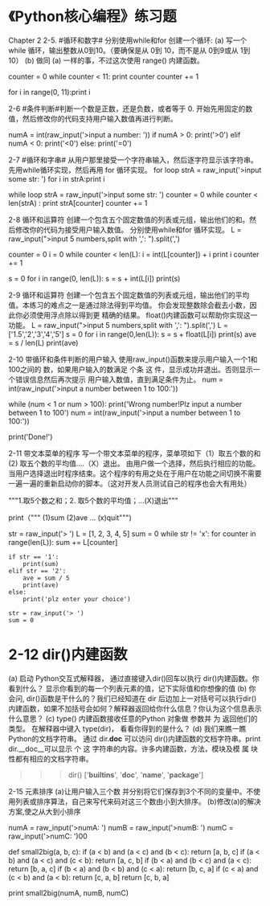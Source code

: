 # 《Python核心编程》练习题
Chapter 2
2-5. #循环和数字# 
分别使用while和for 创建一个循环: 
(a) 写一个 while 循环，输出整数从0到10。（要确保是从 0到 10，而不是从 0到9或从 1到 10） 
(b) 做同 (a) 一样的事，不过这次使用 range() 内建函数。

counter = 0
while counter < 11:
	print counter
	counter += 1

for i in range(0, 11):print i

2-6 #条件判断#判断一个数是正数，还是负数，或者等于 0. 开始先用固定的数值，然后修改你的代码支持用户输入数值再进行判断。

numA = int(raw_input('>input a number: '))
if numA > 0:
	print('>0')
elif numA < 0:
	print('<0')
else:
	print('=0')

2-7 #循环和字串# 从用户那里接受一个字符串输入，然后逐字符显示该字符串。先用while循环实现，然后再用 for 循环实现。
for loop
strA = raw_input('>input some str: ')
for i in strA:print i

while loop
strA = raw_input('>input some str: ')
counter = 0
while counter < len(strA) :
	print strA[counter]
	counter += 1

2-8 循环和运算符 创建一个包含五个固定数值的列表或元组，输出他们的和。然后修改你的代码为接受用户输入数值。 分别使用while和for 循环实现。
L = raw_input(">input 5 numbers,split with ',': ").split(',')

counter = 0
i = 0
while counter < len(L):
	i = int(L[counter]) + i
	print i
	counter += 1

s = 0
for i in range(0, len(L)):
	s = s + int(L[i])
	print(s)

2-9 循环和运算符 创建一个包含五个固定数值的列表或元组，输出他们的平均值。本练习的难点之一是通过除法得到平均值。 你会发现整数除会截去小数，因此你必须使用浮点除以得到更
精确的结果。 float()内建函数可以帮助你实现这一功能。 
L = raw_input(">input 5 numbers,split with ',': ").split(',')
L = ['1.5','2','3','4','5']
s = 0
for i in range(0,len(L)):
	s = s + float(L[i])
	print(s)
ave = s / len(L)
print(ave)

2-10 带循环和条件判断的用户输入 使用raw_input()函数来提示用户输入一个1和100之间的
数，如果用户输入的数满足 个条 这 件，显示成功并退出。否则显示一个错误信息然后再次提示
用户输入数值，直到满足条件为止。
num = int(raw_input('>input a number between 1 to 100:'))

while (num < 1 or num > 100):
	print('Wrong number!Plz input a number between 1 to 100')
	num = int(raw_input('>input a number between 1 to 100:'))

print('Done!')

2-11 带文本菜单的程序 写一个带文本菜单的程序，菜单项如下（1）取五个数的和 (2) 取五个数的平均值....（X）退出。
由用户做一个选择，然后执行相应的功能。当用户选择退出时程序结束。这个程序的有用之处在于用户在功能之间切换不需要一遍一遍的重新启动你的脚本。（这对开发人员测试自己的程序也会大有用处）

"""1.取5个数之和；2. 取5个数的平均值；...(X)退出"""		

print（"""
	(1)sum
	(2)ave
	...
	(x)quit""")

str = raw_input('> ')
L = [1, 2, 3, 4, 5]
sum = 0
while str != 'x':
	for counter in range(len(L)):
		sum += L[counter]
	
	if str == '1':
		print(sum)		
	elif str == '2':
		ave = sum / 5
		print(ave)		
	else:	
		print('plz enter your choice')
		
	str = raw_input('> ')
	sum = 0	

# 2-12 dir()内建函数  
(a) 启动 Python交互式解释器， 通过直接键入dir()回车以执行 dir()内建函数。你看到什么？ 显示你看到的每一个列表元素的值，记下实际值和你想像的值 
(b) 你会问, dir()函数是干什么的？我们已经知道在 dir 后边加上一对括号可以执行dir()内建函数，如果不加括号会如何？解释器返回给你什么信息？你认为这个信息表示什么意思？ 
(c) type() 内建函数接收任意的Python 对象做 参数并 为 返回他们的类型。 在解释器中键入 type(dir)， 看看你得到的是什么？ 
(d) 我们来瞧一瞧 Python的文档字符串。 通过 dir.__doc__ 可以访问 dir()内建函数的文档字符串。print dir.__doc__可以显示 个 这 字符串的内容。许多内建函数，方法，模块及模 属 块 性都有相应的文档字符串。 
>>> dir()
['__builtins__', '__doc__', '__name__', '__package__']

2-15 元素排序 
(a)让用户输入三个数 并分别将它们保存到3个不同的变量中。不使用列表或排序算法，自己来写代来码对这三个数由小到大排序。
(b)修改(a)的解决方案,使之从大到小排序

numA = raw_input('>numA: ')
numB = raw_input('>numB: ')
numC = raw_input('>numC: ')00

def small2big(a, b, c):
	if (a < b) and (a < c) and (b < c):
		return [a, b, c]
	if (a < b) and (a < c) and (c < b):
		return [a, c, b]
	if (b < a) and (b < c) and (a < c):
		return [b, a, c]
	if (b < a) and (b < b) and (c < a):
		return [b, c, a]
	if (c < a) and (c < b) and (a < b):
		return [c, a, b]
	return [c, b, a]

print small2big(numA, numB, numC)